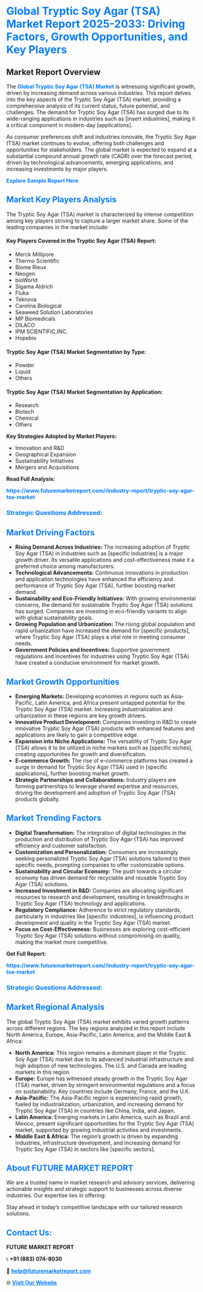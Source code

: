 <h1 style="color: #007BFF;">Global Tryptic Soy Agar (TSA) Market Report 2025-2033: Driving Factors, Growth Opportunities, and Key Players</h1>

<section id="overview">
<h2>Market Report Overview</h2>
<p>The <a href="https://www.futuremarketreport.com//industry-report/tryptic-soy-agar-tsa-market" style="color: #007BFF; text-decoration: none;"><strong>Global Tryptic Soy Agar (TSA) Market</strong></a> is witnessing significant growth, driven by increasing demand across various industries. This report delves into the key aspects of the Tryptic Soy Agar (TSA) market, providing a comprehensive analysis of its current status, future potential, and challenges. The demand for Tryptic Soy Agar (TSA) has surged due to its wide-ranging applications in industries such as [insert industries], making it a critical component in modern-day [applications].</p>
<p>As consumer preferences shift and industries innovate, the Tryptic Soy Agar (TSA) market continues to evolve, offering both challenges and opportunities for stakeholders. The global market is expected to expand at a substantial compound annual growth rate (CAGR) over the forecast period, driven by technological advancements, emerging applications, and increasing investments by major players.</p>
</section>

<section id="overview">
<p><a href="https://www.futuremarketreport.com//request-sample/reportId=53594" style="color: #007BFF; text-decoration: none;"><strong>Explore Sample Report Here</strong></a></p>
</section>

<section id="key-players">
<h2 style="color: #007BFF;">Market Key Players Analysis</h2>
<p>The Tryptic Soy Agar (TSA) market is characterized by intense competition among key players striving to capture a larger market share. Some of the leading companies in the market include:</p>
<h4>Key Players Covered in the Tryptic Soy Agar (TSA) Report:</h4>
<ul><li>Merck Millipore</li><li>Thermo Scientific</li><li>Biome Rieux</li><li>Neogen</li><li>bioWorld</li><li>Sigama Aldrich</li><li>Fluka</li><li>Teknova</li><li>Carolina Biological</li><li>Seaweed Solution Laboratories</li><li>MP Biomedicals</li><li>DILACO</li><li>IPM SCIENTIFIC,INC.</li><li>Hopebio</li></ul>
<h4>Tryptic Soy Agar (TSA) Market Segmentation by Type:</h4>
<ul><li>Powder</li><li>Liquid</li><li>Others</li></ul>

<h4>Tryptic Soy Agar (TSA) Market Segmentation by Application:</h4>
<ul><li>Research</li><li>Biotech</li><li>Chemical</li><li>Others</li></ul>
<p><strong>Key Strategies Adopted by Market Players:</strong></p>
<ul>
<li>Innovation and R&D</li>
<li>Geographical Expansion</li>
<li>Sustainability Initiatives</li>
<li>Mergers and Acquisitions</li>
</ul>
</section>

<section>
<p><strong>Read Full Analysis: </strong></p><a href="https://www.futuremarketreport.com//industry-report/tryptic-soy-agar-tsa-market" style="color: #007BFF; text-decoration: none;"><strong>https://www.futuremarketreport.com//industry-report/tryptic-soy-agar-tsa-market</strong></a>
<h3 style="color: #007BFF;">Strategic Questions Addressed:</h3>
</section>

<section id="driving-factors">
<h2 style="color: #007BFF;">Market Driving Factors</h2>
<ul>
<li><strong>Rising Demand Across Industries:</strong> The increasing adoption of Tryptic Soy Agar (TSA) in industries such as [specific industries] is a major growth driver. Its versatile applications and cost-effectiveness make it a preferred choice among manufacturers.</li>
<li><strong>Technological Advancements:</strong> Continuous innovations in production and application technologies have enhanced the efficiency and performance of Tryptic Soy Agar (TSA), further boosting market demand.</li>
<li><strong>Sustainability and Eco-Friendly Initiatives:</strong> With growing environmental concerns, the demand for sustainable Tryptic Soy Agar (TSA) solutions has surged. Companies are investing in eco-friendly variants to align with global sustainability goals.</li>
<li><strong>Growing Population and Urbanization:</strong> The rising global population and rapid urbanization have increased the demand for [specific products], where Tryptic Soy Agar (TSA) plays a vital role in meeting consumer needs.</li>
<li><strong>Government Policies and Incentives:</strong> Supportive government regulations and incentives for industries using Tryptic Soy Agar (TSA) have created a conducive environment for market growth.</li>
</ul>
</section>

<section id="growth-opportunities">
<h2 style="color: #007BFF;">Market Growth Opportunities</h2>
<ul>
<li><strong>Emerging Markets:</strong> Developing economies in regions such as Asia-Pacific, Latin America, and Africa present untapped potential for the Tryptic Soy Agar (TSA) market. Increasing industrialization and urbanization in these regions are key growth drivers.</li>
<li><strong>Innovative Product Development:</strong> Companies investing in R&D to create innovative Tryptic Soy Agar (TSA) products with enhanced features and applications are likely to gain a competitive edge.</li>
<li><strong>Expansion into Niche Applications:</strong> The versatility of Tryptic Soy Agar (TSA) allows it to be utilized in niche markets such as [specific niches], creating opportunities for growth and diversification.</li>
<li><strong>E-commerce Growth:</strong> The rise of e-commerce platforms has created a surge in demand for Tryptic Soy Agar (TSA) used in [specific applications], further boosting market growth.</li>
<li><strong>Strategic Partnerships and Collaborations:</strong> Industry players are forming partnerships to leverage shared expertise and resources, driving the development and adoption of Tryptic Soy Agar (TSA) products globally.</li>
</ul>
</section>

<section id="trending-factors">
<h2 style="color: #007BFF;">Market Trending Factors</h2>
<ul>
<li><strong>Digital Transformation:</strong> The integration of digital technologies in the production and distribution of Tryptic Soy Agar (TSA) has improved efficiency and customer satisfaction.</li>
<li><strong>Customization and Personalization:</strong> Consumers are increasingly seeking personalized Tryptic Soy Agar (TSA) solutions tailored to their specific needs, prompting companies to offer customizable options.</li>
<li><strong>Sustainability and Circular Economy:</strong> The push towards a circular economy has driven demand for recyclable and reusable Tryptic Soy Agar (TSA) solutions.</li>
<li><strong>Increased Investment in R&D:</strong> Companies are allocating significant resources to research and development, resulting in breakthroughs in Tryptic Soy Agar (TSA) technology and applications.</li>
<li><strong>Regulatory Compliance:</strong> Adherence to strict regulatory standards, particularly in industries like [specific industries], is influencing product development and quality in the Tryptic Soy Agar (TSA) market.</li>
<li><strong>Focus on Cost-Effectiveness:</strong> Businesses are exploring cost-efficient Tryptic Soy Agar (TSA) solutions without compromising on quality, making the market more competitive.</li>
</ul>
</section>

<section>
<p><strong>Get Full Report: </strong></p><a href="https://www.futuremarketreport.com//industry-report/tryptic-soy-agar-tsa-market" style="color: #007BFF; text-decoration: none;"><strong>https://www.futuremarketreport.com//industry-report/tryptic-soy-agar-tsa-market</strong></a>
<h3 style="color: #007BFF;">Strategic Questions Addressed:</h3>
</section>


<section id="regional-analysis">
<h2 style="color: #007BFF;">Market Regional Analysis</h2>
<p>The global Tryptic Soy Agar (TSA) market exhibits varied growth patterns across different regions. The key regions analyzed in this report include North America, Europe, Asia-Pacific, Latin America, and the Middle East & Africa:</p>
<ul>
<li><strong>North America:</strong> This region remains a dominant player in the Tryptic Soy Agar (TSA) market due to its advanced industrial infrastructure and high adoption of new technologies. The U.S. and Canada are leading markets in this region.</li>
<li><strong>Europe:</strong> Europe has witnessed steady growth in the Tryptic Soy Agar (TSA) market, driven by stringent environmental regulations and a focus on sustainability. Key countries include Germany, France, and the U.K.</li>
<li><strong>Asia-Pacific:</strong> The Asia-Pacific region is experiencing rapid growth, fueled by industrialization, urbanization, and increasing demand for Tryptic Soy Agar (TSA) in countries like China, India, and Japan.</li>
<li><strong>Latin America:</strong> Emerging markets in Latin America, such as Brazil and Mexico, present significant opportunities for the Tryptic Soy Agar (TSA) market, supported by growing industrial activities and investments.</li>
<li><strong>Middle East & Africa:</strong> The region’s growth is driven by expanding industries, infrastructure development, and increasing demand for Tryptic Soy Agar (TSA) in sectors like [specific sectors].</li>
</ul>
</section>

<footer>
<h2 style="color: #007BFF;">About FUTURE MARKET REPORT</h2>
<p>We are a trusted name in market research and advisory services, delivering actionable insights and strategic support to businesses across diverse industries. Our expertise lies in offering:</p>

<p>Stay ahead in today’s competitive landscape with our tailored research solutions.</p>

<h2 style="color: #007BFF;">Contact Us:</h2>
<p><strong>FUTURE MARKET REPORT</strong></p>
<p>📞 <strong>+91 (883) 074-8030</strong></p>
<p>📧 <strong><a href="mailto:help@futuremarketreport.com" style="color: #007BFF;">help@futuremarketreport.com</a></strong></p>
<p>🌐 <strong><a href="https://www.futuremarketreport.com/" style="color: #007BFF;">Visit Our Website</a></strong></p>
</footer>